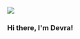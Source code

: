 ![](https://user-images.githubusercontent.com/100097771/168185338-706f183f-8ccd-48dd-85ca-be2347ec49be.jpg)



### Hi there, I'm Devra!

<!--
**elki999/elki999** is a ✨ _special_ ✨ repository because its `README.md` (this file) appears on your GitHub profile.

Here are some ideas to get you started:

- 🔭 I’m currently working on pushing code daily.
- 🌱 I’m currently learning ...
- 👯 I’m looking to collaborate on ...
- 🤔 I’m looking for help with ...
- 💬 Ask me about ...
- 📫 How to reach me: ...
- 😄 Pronouns: ...
- ⚡ Fun fact: ...
-->
